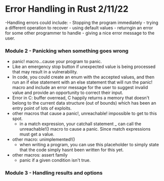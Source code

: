 # Error Handling in Rust 2/11/22
-Handling errors could include:
    - Stopping the program immediately
    - trying a different operation to recover
    - using default values
    - returngin an error for some other programmer to handle
    - giving a nice error message to the user.

### Module 2 - Panicking when something goes wrong
- panic! macro...cause your program to panic.
- Like an emergency stop button if unexpected value is being processed that may result in a vulnerability.
- In code, you could create an enum with the accepted values, and then run an if else statement with an else statement that will run the panic! macro and include an error message for the user to suggest invalid value and provide an opportunity to correct their input.
- Error in C: buffer overread, C happily returns a memory that doesn't belong to the current data structure (out of bounds) which has been an entry point of lots of exploits.
- other macros that cause a panic!, unreachable! impossible to get to this spot.
    - in a match expression, your catchall statement _ can call the unreachable!() macro to cause a panic. Since match expressions must get a value.
- other macro: unimplemented!()
    - when writing a program, you can use this placeholder to simply state that the code simply hasnt been written for this yet.
- other macros: assert family
    - panic if a given condition isn't true.

### Module 3 - Handling results and options